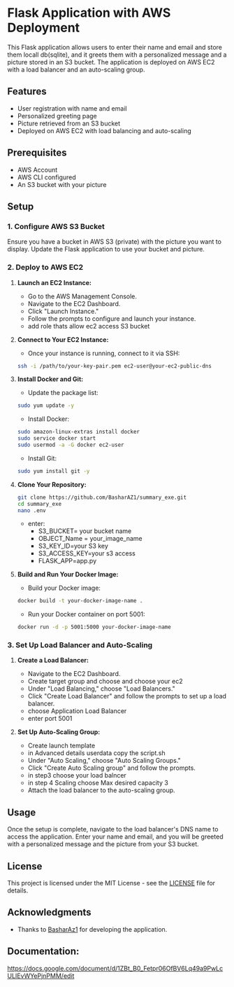 
# Flask Application with AWS Deployment

This Flask application allows users to enter their name and email and store them locall db(sqlite), and it greets them with a personalized message and a picture stored in an S3 bucket. The application is deployed on AWS EC2 with a load balancer and an auto-scaling group.

## Features

- User registration with name and email
- Personalized greeting page
- Picture retrieved from an S3 bucket
- Deployed on AWS EC2 with load balancing and auto-scaling

## Prerequisites

- AWS Account
- AWS CLI configured
- An S3 bucket with your picture

## Setup

### 1. Configure AWS S3 Bucket

Ensure you have a bucket in AWS S3 (private) with the picture you want to display. Update the Flask application to use your bucket and picture.


### 2. Deploy to AWS EC2

1. **Launch an EC2 Instance:**

    - Go to the AWS Management Console.
    - Navigate to the EC2 Dashboard.
    - Click "Launch Instance."
    - Follow the prompts to configure and launch your instance.
    - add role thats allow ec2 access S3 bucket

2. **Connect to Your EC2 Instance:**

    - Once your instance is running, connect to it via SSH:
    
    ```bash
    ssh -i /path/to/your-key-pair.pem ec2-user@your-ec2-public-dns
    ```

3. **Install Docker and Git:**

    - Update the package list:

    ```bash
    sudo yum update -y
    ```

    - Install Docker:

    ```bash
    sudo amazon-linux-extras install docker
    sudo service docker start
    sudo usermod -a -G docker ec2-user
    ```

    - Install Git:

    ```bash
    sudo yum install git -y
    ```

4. **Clone Your Repository:**

    ```bash
    git clone https://github.com/BasharAZ1/summary_exe.git
    cd summary_exe
    nano .env
    ```
    - enter:
        - S3_BUCKET= your bucket name
        - OBJECT_Name = your_image_name
        - S3_KEY_ID=your S3 key
        - S3_ACCESS_KEY=your s3 access
        - FLASK_APP=app.py





5. **Build and Run Your Docker Image:**

    - Build your Docker image:

    ```bash
    docker build -t your-docker-image-name .
    ```

    - Run your Docker container on port 5001:

    ```bash
    docker run -d -p 5001:5000 your-docker-image-name
    ```

### 3. Set Up Load Balancer and Auto-Scaling

1. **Create a Load Balancer:**

    - Navigate to the EC2 Dashboard.
    - Create target group and choose and choose your ec2 
    - Under "Load Balancing," choose "Load Balancers."
    - Click "Create Load Balancer" and follow the prompts to set up a load balancer.
    - choose Application Load Balancer 
    - enter port 5001


2. **Set Up Auto-Scaling Group:**
    - Create launch template
    - in  Advanced details userdata copy the script.sh
    - Under "Auto Scaling," choose "Auto Scaling Groups."
    - Click "Create Auto Scaling group" and follow the prompts.
    - in step3 choose your load balncer
    - in step 4 Scaling choose Max desired capacity 3
    - Attach the load balancer to the auto-scaling group.

## Usage

Once the setup is complete, navigate to the load balancer's DNS name to access the application. Enter your name and email, and you will be greeted with a personalized message and the picture from your S3 bucket.



## License

This project is licensed under the MIT License - see the [LICENSE](LICENSE) file for details.

## Acknowledgments

- Thanks to [BasharAz1](https://github.com/BasharAZ1) for developing the application.



## Documentation:
https://docs.google.com/document/d/1ZBt_B0_Fetpr06OfBV6Lq49a9PwLcULIEvWYePjnPMM/edit
